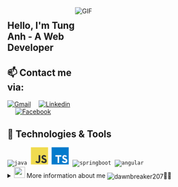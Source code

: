 <img alt="GIF" align="right" src="https://media1.giphy.com/media/v1.Y2lkPTc5MGI3NjExZjh6MXpvdnJiNmlyOXM4dDNxZTk1MXl5MmZ5azVmaXdmNWdqamg4diZlcD12MV9pbnRlcm5hbF9naWZfYnlfaWQmY3Q9Zw/OumCa12QC9CIvBe2c1/giphy.gif" width="350px" height="230" />

## Hello, I'm Tung Anh - A Web Developer

<!--- - 💻 Check out my blog at [dawn.dev](https://dawn.id.vn/) -->
<!--- - 👨‍🎓 Student graduated from [FPT Polytechnic College.](https://caodang.fpt.edu.vn/) -->
<!---  - 👨🏻‍💻 I want to become a **Fullstack Developer**. -->
<!--- - 🔭 I'm passionate about **Java**. -->
<!--- - 🎨 My hobby are **Games** and **Music**. -->
<!--- - ⚡ Fun fact **I am hard working** -->


## 📫 Contact me via:

  [<img alt="Gmail" src="https://img.shields.io/badge/Gmail-D14836?style=for-the-badge&logo=gmail&logoColor=white"/>](mailto:tunganhngo207.@gmail.com)&emsp;
  [<img alt="Linkedin" src="https://img.shields.io/badge/LinkedIn-0077B5?style=for-the-badge&logo=linkedin&logoColor=white"/>](https://www.linkedin.com/in/tunganh207/)&emsp;
  [<img alt="Facebook" src="https://img.shields.io/badge/Facebook-%231877F2.svg?&style=for-the-badge&logo=Facebook&logoColor=white"/>](https://www.facebook.com/tunganh207/)


## 🔧 Technologies & Tools

<div align="left"> 
  <code><img width="40" height="40" src="https://cdn.jsdelivr.net/gh/devicons/devicon@latest/icons/java/java-original-wordmark.svg" alt="java"/></code>&nbsp;
  <code><img width="40" height="40" src="https://raw.githubusercontent.com/devicons/devicon/master/icons/javascript/javascript-original.svg" alt="javascript"/></code>&nbsp;
  <code><img width="40" height="40" src="https://raw.githubusercontent.com/devicons/devicon/master/icons/typescript/typescript-original.svg" alt="typescript"/></code>&nbsp; 
<!---  <code><img width="40" height="40" src="https://cdn.jsdelivr.net/gh/devicons/devicon@latest/icons/mysql/mysql-original-wordmark.svg" alt="mysql"/></code>&nbsp; -->
<!---  <code><img width="40" height="40" src="https://raw.githubusercontent.com/devicons/devicon/master/icons/mongodb/mongodb-original-wordmark.svg" alt="mongodb"/></code>&nbsp;  -->
  <code><img width="40" height="40" src="https://cdn.jsdelivr.net/gh/devicons/devicon@latest/icons/spring/spring-original.svg" alt="springboot"/></code>&nbsp;
  <code><img width="40" height="40" src="https://angular.io/assets/images/logos/angular/angular.svg" alt="angular"/></code>&nbsp;
<!---  <code><img width="40" height="40" src="https://raw.githubusercontent.com/devicons/devicon/master/icons/react/react-original-wordmark.svg" alt="react"/></code>&nbsp; -->
<!---   <code><img width="40" height="40" src="https://raw.githubusercontent.com/github/explore/80688e429a7d4ef2fca1e82350fe8e3517d3494d/topics/nodejs/nodejs.png" alt="express"/> --></code>&nbsp;  
</div>

<details>

<summary>
  <img src="https://cultofthepartyparrot.com/parrots/hd/laptop_parrot.gif" width="25" height="25"/> More information about me
  <img align="center" src="https://komarev.com/ghpvc/?username=dawnbreaker207&label=Profile%20views&color=0e75b6&style=flat" alt="dawnbreaker207" />👩‍💻
</summary>


## :zap: GitHub Stats
<p align="center">
 <!---
  <img height="180em" src='https://github-readme-stats-sigma-five.vercel.app/api?username=dawnbreaker207&show_icons=true&theme=tokyonight'>&emsp;
  <img height="180em" src='https://github-readme-stats-sigma-five.vercel.app/api/top-langs/?username=dawnbreaker207&layout=compact&langs_count=14&hide=jupyter%20notebook&html&title_color=71A4FC&text_color=3ABCAD&bg_color=1A1B27'>
  <img height="180em" src='http://github-profile-summary-cards.vercel.app/api/cards/productive-time?username=DawnBreaker207&theme=aura_dark&utcOffset=7'> 
  <img height="180em" src='http://github-profile-summary-cards.vercel.app/api/cards/profile-details?username=DawnBreaker207&theme=aura_dark'> 
  -->
  <img src='https://github.com/DawnBreaker207/github-stats/blob/master/generated/overview.svg#gh-dark-mode-only'>&emsp; 
  <img src='https://github.com/DawnBreaker207/github-stats/blob/master/generated/languages.svg#gh-dark-mode-only'> 
</p>
  
## 📈 My Activities

<picture>
  <source media="(prefers-color-scheme: dark)" srcset="https://raw.githubusercontent.com/DawnBreaker207/DawnBreaker207/output/github-contribution-grid-snake-dark.svg">
  <source media="(prefers-color-scheme: light)" srcset="https://raw.githubusercontent.com/DawnBreaker207/DawnBreaker207/output/github-contribution-grid-snake.svg">
  <img alt="github contribution grid snake animation" src="https://raw.githubusercontent.com/DawnBreaker207/DawnBreaker207/output/github-contribution-grid-snake.svg">
</picture>
</details>
